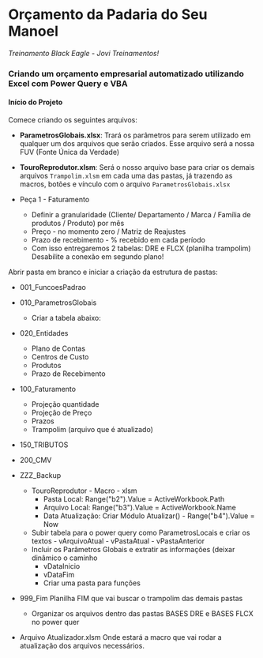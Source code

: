 # Orçamento da Padaria do Seu Manoel
*Treinamento Black Eagle - Jovi Treinamentos!*

### Criando um orçamento empresarial automatizado utilizando Excel com Power Query e VBA

#### Início do Projeto

Comece criando os seguintes arquivos:
- **ParametrosGlobais.xlsx**: Trará os parâmetros para serem utilizado em qualquer um dos arquivos que serão criados. Esse arquivo será a nossa FUV (Fonte Única da Verdade)
- **TouroReprodutor.xlsm**: Será o nosso arquivo base para criar os demais arquivos `Trampolim.xlsm` em cada uma das pastas, já trazendo as macros, botões e vínculo com o arquivo `ParametrosGlobais.xlsx`

- Peça 1 - Faturamento
    - Definir a granularidade (Cliente/ Departamento / Marca / Família de produtos / Produto) por mês
    - Preço - no momento zero / Matriz de Reajustes
    - Prazo de recebimento - % recebido em cada período
    - Com isso entregaremos 2 tabelas: DRE e FLCX (planilha trampolim)
     Desabilite a conexão em segundo plano!


Abrir pasta em branco e iniciar a criação da estrutura de pastas:
- 001_FuncoesPadrao
- 010_ParametrosGlobais
    - Criar a tabela abaixo:
 - 020_Entidades
    - Plano de Contas
    - Centros de Custo
    - Produtos
    - Prazo de Recebimento
- 100_Faturamento
    - Projeção quantidade
    - Projeção de Preço
    - Prazos
    - Trampolim (arquivo que é atualizado)
- 150_TRIBUTOS
- 200_CMV
- ZZZ_Backup
    - TouroReprodutor - Macro - xlsm
      - Pasta Local: Range("b2").Value = ActiveWorkbook.Path
      - Arquivo Local: Range("b3").Value = ActiveWorkbook.Name
      - Data Atualização: Criar Módulo Atualizar() - Range("b4").Value = Now
  - Subir tabela para o power query como ParametrosLocais e criar os textos
        - vArquivoAtual
        - vPastaAtual
        - vPastaAnterior
   - Incluir os Parâmetros Globais e extratir as informações (deixar dinâmico o caminho
        - vDataInicio
        - vDataFim
     - Criar uma pasta para funções

- 999_Fim
    Planilha FIM que vai buscar o trampolim das demais pastas
    - Organizar os arquivos dentro das pastas BASES DRE e BASES FLCX no power quer
- Arquivo Atualizador.xlsm
    Onde estará a macro que vai rodar a atualização dos arquivos necessários.



